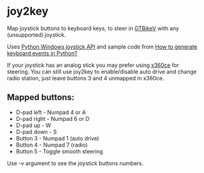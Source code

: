 # joy2key

Map joystick buttons to keyboard keys, to steer in [GTBikeV](https://www.gta5-mods.com/scripts/gt-bike-v) with any (unsupported) joystick.

Uses [Python Windows joystick API](https://github.com/Rabbid76/python_windows_joystickapi) and sample code from [How to generate keyboard events in Python?](https://stackoverflow.com/questions/13564851/how-to-generate-keyboard-events-in-python)

If your joystick has an analog stick you may prefer using [x360ce](https://www.x360ce.com/) for steering. You can still use joy2key to enable/disable auto drive and change radio station, just leave buttons 3 and 4 unmapped in x360ce.

## Mapped buttons:

* D-pad left - Numpad 4 or A
* D-pad right - Numpad 6 or D
* D-pad up - W
* D-pad down - S
* Button 3 - Numpad 1 (auto drive)
* Button 4 - Numpad 7 (radio)
* Button 5 - Toggle smooth steering

Use -v argument to see the joystick buttons numbers.
